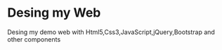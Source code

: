 # Desing my Web 

Desing my demo web with Html5,Css3,JavaScript,jQuery,Bootstrap and other components
